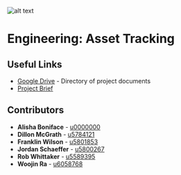 ![alt text](https://github.com/woojin444/EAssetTracking/tree/master/Landing/Thales_Logo.svg "Thales")

# Engineering: Asset Tracking

## Useful Links

* [Google Drive](https://drive.google.com/drive/folders/1QvoNm8ubeYhhB7RwM7lhmPwtDihMflWQ) - Directory of project documents
* [Project Brief](https://github.com/woojin444/EAssetTracking/tree/master/Landing/Thales-Techlauncher-2018-S1)

## Contributors

* **Alisha Boniface**  - [u0000000](https://github.com/)
* **Dillon McGrath**   - [u5784121](https://github.com/DPMcGrath)
* **Franklin Wilson**  - [u5801853](https://github.com/franklinwtc)
* **Jordan Schaeffer** - [u5800267](https://github.com/JordanSchaeffer)
* **Rob Whittaker**    - [u5589395](https://github.com/Robwhit)
* **Woojin Ra**	       - [u6058768](https://github.com/woojin444)
